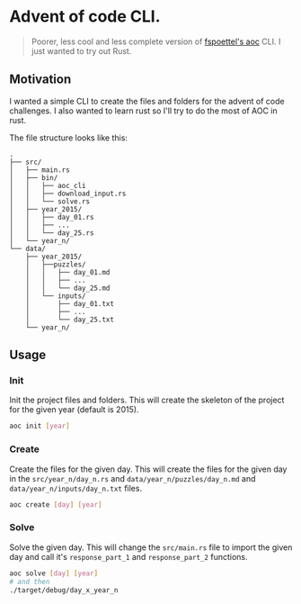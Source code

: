 # Advent of code CLI.

> Poorer, less cool and less complete version of [fspoettel's aoc](https://github.com/fspoettel/advent-of-code-rust#configure-aoc-cli-integration) CLI. I just wanted to try out Rust.

## Motivation
I wanted a simple CLI to create the files and folders for the advent of code challenges. I also wanted to learn rust so I'll try to do the most of AOC in rust.

The file structure looks like this:
```text
.
├── src/
│   ├── main.rs
│   ├── bin/
│   │   ├── aoc_cli
│   │   ├── download_input.rs
│   │   └── solve.rs
│   ├── year_2015/
│   │   ├── day_01.rs
│   │   ├── ...
│   │   └── day_25.rs
│   └── year_n/
└── data/
    ├── year_2015/
    │   ├──puzzles/
    │   │   ├── day_01.md
    │   │   ├── ...
    │   │   └── day_25.md
    │   └── inputs/
    │       ├── day_01.txt
    │       ├── ...
    │       └── day_25.txt
    └── year_n/
```

## Usage
### Init
Init the project files and folders. This will create the skeleton of the project for the given year (default is 2015).
```bash
aoc init [year]
```

### Create
Create the files for the given day. This will create the files for the given day in the `src/year_n/day_n.rs` and `data/year_n/puzzles/day_n.md` and `data/year_n/inputs/day_n.txt` files.
```bash
aoc create [day] [year]
```

### Solve
Solve the given day. This will change the `src/main.rs` file to import the given day and call it's `response_part_1` and `response_part_2` functions.
```bash
aoc solve [day] [year]
# and then
./target/debug/day_x_year_n
```
